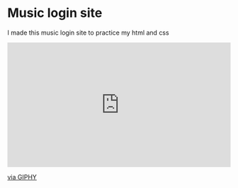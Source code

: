 # Music login site
<p>I made this music login site to practice my html and css</p>

<div style="width:100%;height:0;padding-bottom:56%;position:relative;"><iframe src="https://giphy.com/embed/U5CDxtfN53YdGbJiyu" width="100%" height="100%" style="position:absolute" frameBorder="0" class="giphy-embed" allowFullScreen></iframe></div><p><a href="https://giphy.com/gifs/U5CDxtfN53YdGbJiyu">via GIPHY</a></p>

